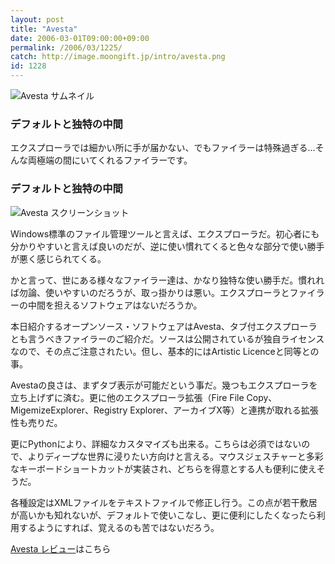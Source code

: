 ```yaml
---
layout: post
title: "Avesta"
date: 2006-03-01T09:00:00+09:00
permalink: /2006/03/1225/
catch: http://image.moongift.jp/intro/avesta.png
id: 1228
---
```

 ![Avesta サムネイル](http://image.moongift.jp/intro/avesta.t.png "Avesta サムネイル")
  

### デフォルトと独特の中間
  
エクスプローラでは細かい所に手が届かない、でもファイラーは特殊過ぎる…そんな両極端の間にいてくれるファイラーです。  
<!--more-->  

### デフォルトと独特の中間
  

![Avesta スクリーンショット](http://image.moongift.jp/intro/avesta.png "Avesta スクリーンショット")

  

Windows標準のファイル管理ツールと言えば、エクスプローラだ。初心者にも分かりやすいと言えば良いのだが、逆に使い慣れてくると色々な部分で使い勝手が悪く感じられてくる。

  

かと言って、世にある様々なファイラー達は、かなり独特な使い勝手だ。慣れれば勿論、使いやすいのだろうが、取っ掛かりは悪い。エクスプローラとファイラーの中間を担えるソフトウェアはないだろうか。

  

本日紹介するオープンソース・ソフトウェアはAvesta、タブ付エクスプローラとも言うべきファイラーのご紹介だ。ソースは公開されているが独自ライセンスなので、その点ご注意されたい。但し、基本的にはArtistic Licenceと同等との事。

  

Avestaの良さは、まずタブ表示が可能だという事だ。幾つもエクスプローラを立ち上げずに済む。更に他のエクスプローラ拡張（Fire File Copy、MigemizeExplorer、Registry Explorer、アーカイブX等）と連携が取れる拡張性も売りだ。

  

更にPythonにより、詳細なカスタマイズも出来る。こちらは必須ではないので、よりディープな世界に浸りたい方向けと言える。マウスジェスチャーと多彩なキーボードショートカットが実装され、どちらを得意とする人も便利に使えそうだ。

  

各種設定はXMLファイルをテキストファイルで修正し行う。この点が若干敷居が高いかも知れないが、デフォルトで使いこなし、更に便利にしたくなったら利用するようにすれば、覚えるのも苦ではないだろう。

  

[Avesta レビュー](http://oss.moongift.jp/review/i-1231.html)はこちら

